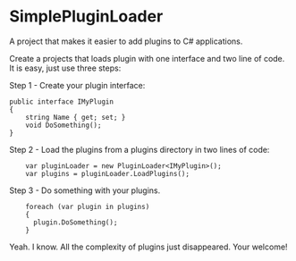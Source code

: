 # SimplePluginLoader

A project that makes it easier to add plugins to C# applications.


Create a projects that loads plugin with one interface and two line of code. It is easy, just use three steps:

Step 1 - Create your plugin interface:

````
public interface IMyPlugin 
{
    string Name { get; set; }
    void DoSomething();
}
````

Step 2 - Load the plugins from a plugins directory in two lines of code:

````
    var pluginLoader = new PluginLoader<IMyPlugin>();
    var plugins = pluginLoader.LoadPlugins();
````

Step 3 - Do something with your plugins.

````
    foreach (var plugin in plugins)
    {
      plugin.DoSomething();
    }
````

Yeah. I know. All the complexity of plugins just disappeared. Your welcome!

